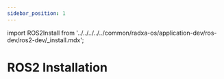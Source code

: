 ```yaml
---
sidebar_position: 1
---
```


import ROS2Install from '../../../../../common/radxa-os/application-dev/ros-dev/ros2-dev/\_install.mdx';

# ROS2 Installation

<ROS2Install />
